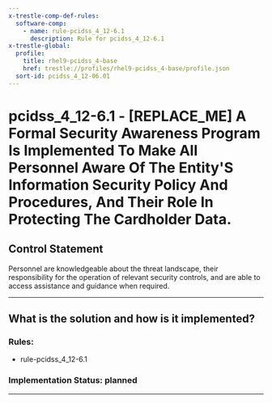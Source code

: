 ```yaml
---
x-trestle-comp-def-rules:
  software-comp:
    - name: rule-pcidss_4_12-6.1
      description: Rule for pcidss_4_12-6.1
x-trestle-global:
  profile:
    title: rhel9-pcidss_4-base
    href: trestle://profiles/rhel9-pcidss_4-base/profile.json
  sort-id: pcidss_4_12-06.01
---
```


# pcidss_4_12-6.1 - \[REPLACE_ME\] A Formal Security Awareness Program Is Implemented To Make All Personnel Aware Of The Entity'S Information Security Policy And Procedures, And Their Role In Protecting The Cardholder Data.

## Control Statement

Personnel are knowledgeable about the threat landscape, their responsibility for the
operation of relevant security controls, and are able to access assistance and guidance
when required.

______________________________________________________________________

## What is the solution and how is it implemented?

<!-- For implementation status enter one of: implemented, partial, planned, alternative, not-applicable -->

<!-- Note that the list of rules under ### Rules: is read-only and changes will not be captured after assembly to JSON -->

<!-- Add control implementation description here for control: pcidss_4_12-6.1 -->

### Rules:

  - rule-pcidss_4_12-6.1

### Implementation Status: planned

______________________________________________________________________
